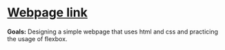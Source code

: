 # [Webpage link](https://maturc.github.io/WebDev-practice-projects/choco-factory/)

**Goals:** Designing a simple webpage that uses html and css and practicing the usage of flexbox.

